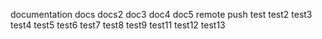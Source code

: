 documentation
docs
docs2
doc3
doc4
doc5
remote push
test
test2
test3
test4
test5
test6
test7
test8
test9
test11
test12
test13
